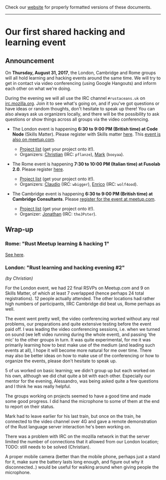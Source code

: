 Check our [website](http://rustaceans.uk/) for
properly formatted versions of these documents.

---

# Our first shared hacking and learning event

## Announcement

On **Thursday, August 31, 2017**, the London, Cambridge and Rome
groups will all hold learning and hacking events around the same
time. We will try to get in contact via video conferencing (using
Google Hangouts) and inform each other on what we're doing.

During the evening we will all use the IRC channel `#rustaceans.uk` on
[irc.mozilla.org](https://wiki.mozilla.org/IRC). Join it to see what's
going on, and if you've got questions or have ideas or random
thoughts, don't hesitate to speak up there! You can also always ask us
organizers locally, and there will be the possibility to ask questions
or show things across all groups via the video conferencing.

* The London event is happening **6:30 to 9:00 PM (British time) at Code
Node** (Skills Matter). Please register with Skills matter
[here](https://skillsmatter.com/meetups/9882-rust-learning-and-hacking-evening-2). This
[event is also on meetup.com](https://www.meetup.com/Rust-London-User-Group/events/242378000/). 

    * [Project list](../London/Projects.md) (get your project onto it!). 
    * Organizers: [Christian](https://github.com/pflanze) (IRC: `pflanze`), [Mark](https://github.com/booyaa) (`booyaa`).

* The Rome event is happening **7:30 to 10:00 PM (Italian time) at Fusolab 2.0**. Please register [here](https://www.meetup.com/Rust-Roma/events/242709171/). 

    * [Project list](../Rome/Projects.md) (get your project onto it!). 
    * Organizers: [Claudio](https://github.com/wbigger) (IRC: `wbigger`), [Enrico](https://github.com/maggiolo00) (IRC: `wolf4ood`).

* The Cambridge event is happening **6:30 to 9:00 PM (British time) at Cambridge Consultants**. Please
[register for the event at meetup.com](https://www.meetup.com/Cambridge-Rust-Meetup/events/242409356/). 

    * [Project list](../Cambridge/Projects.md) (get your project onto it!). 
    * Organizer: [Jonathan](https://github.com/theJPster) (IRC: `theJPster`).

## Wrap-up

### Rome: "Rust Meetup learning & hacking 1"

[See here](../Rome/past_events/meetup-lh-1.md).

### London: "Rust learning and hacking evening #2"

*(by Christian)*

For the London event, we had 22 final RSVPs on Meetup.com and 9 on Skills Matter, of which at least 7 overlapped (hence perhaps 24 total registrations). 12 people actually attended. The other locations had rather high numbers of participants, IIRC Cambridge did beat us, Rome perhaps as well.

The event went pretty well, the video conferencing worked without any real problems, our preparations and quite extensive testing before the event paid off. I was leading the video conferencing sessions, i.e. when we turned on sound (we left video running during the whole event), and passing 'the mic' to the other groups in turn. It was quite experimental, for me it was primarily learning how to best make use of the medium (and leading such events at all), I hope it will become more natural for me over time. There may also be better ideas on how to make use of the conferencing or how to organize the events, please don't hesitate to speak up.

5 of us worked on basic learning; we didn't group up but each worked on his own, although we did chat quite a bit with each other. Especially our mentor for the evening, Alessandro, was being asked quite a few questions and I think he was really helpful.

The groups working on projects seemed to have a good time and made some good progress. I did hand the microphone to some of them at the end to report on their status.

Mark had to leave earlier for his last train, but once on the train, he connected to the video channel over 4G and gave a remote demonstration of the Rust language server interaction he's been working on.

There was a problem with IRC on the mozilla network in that the server limited the number of connections that it allowed from our London location; TODO: still needs to be solved (Christian).

A proper mobile camera (better than the mobile phone, perhaps just a stand for it, make sure the battery lasts long enough, and figure out why it disconnected..) would be useful for walking around when giving people the microphone.

